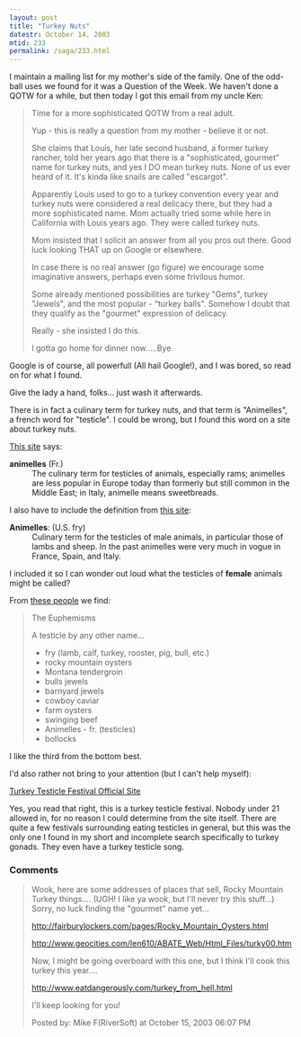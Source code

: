 ```yaml
---
layout: post
title: "Turkey Nuts"
datestr: October 14, 2003
mtid: 233
permalink: /saga/233.html
---
```


I maintain a mailing list for my mother's side of the family.  One of the odd-ball uses we found for it was a Question of the Week.  We haven't done a QOTW for a while, but then today I got this email from my uncle Ken:

> Time for a more sophisticated QOTW from a real adult.
>
> Yup - this is really a question from my mother - believe it or not.
>
> She claims that Louis, her late second husband, a former turkey rancher, told her years ago that there is a "sophisticated, gourmet" name for turkey nuts, and yes I DO mean turkey nuts. None of us ever heard of it. It's kinda like snails are called "escargot".
>
> Apparently Louis used to go to a turkey convention every year and turkey nuts were considered a real delicacy there, but they had a more sophisticated name. Mom actually tried some while here in California with Louis years ago. They were called turkey nuts.
>
> Mom insisted that I solicit an answer from all you pros out there. Good luck looking THAT up on Google or elsewhere.
>
> In case there is no real answer (go figure) we encourage some imaginative answers, perhaps even some frivilous humor.
>
> Some already mentioned possibilities are turkey "Gems", turkey "Jewels", and the most popular - "turkey balls". Somehow I doubt that they qualify as the "gourmet" expression of delicacy.
>
> Really - she insisted I do this.
>
> I gotta go home for dinner now.....Bye

Google is of course, all powerfull (All hail Google!), and I was bored, so read on for what I found.

Give the lady a hand, folks... just wash it afterwards.

There is in fact a culinary term for turkey nuts, and that term is "Animelles", a french word for "testicle".  I could be wrong, but I found this word on a site about turkey nuts.

<a href="http://www.psgrill.net/Encyclopedia/ENCYCLOPEDIA.html">This site</a> says:
<dl>
<dt><b>animelles</b> (Fr.)</dt>
<dd>The culinary term for testicles of animals, especially rams; animelles are less popular in Europe today than formerly but still common in the Middle East; in Italy, animelle means sweetbreads.</dd>
</dl>

I also have to include the definition from <a href="http://www.hoboes.com/html/Diner/oysters.shtml">this site</a>:
<dl>
<dt><b>Animelles</b>: (U.S. fry)</dt>
<dd>Culinary term for the testicles of male animals, in particular those of lambs and sheep. In the past animelles were very much in vogue in France, Spain, and Italy.</dd>
</dl>

I included it so I can wonder out loud what the testicles of <strong>female</strong> animals might be called?

From <a href="http://www.funlinked.com/testicle/fact.html">these people</a> we find:

> The Euphemisms
>
> A testicle by any other name...
>
> * fry (lamb, calf, turkey, rooster, pig, bull, etc.)
> * rocky mountain oysters
> * Montana tendergroin
> * bulls jewels
> * barnyard jewels
> * cowboy caviar
> * farm oysters
> * swinging beef
> * Animelles - fr. (testicles)
> * bollocks

I like the third from the bottom best.

I'd also rather not bring to your attention (but I can't help myself):

<a href="http://www.turkey-testicle-festival.com/index.html" title="Turkey Testicle Festival Official Site">Turkey Testicle Festival Official Site</a>

Yes, you read that right, this is a turkey testicle festival.  Nobody under 21 allowed in, for no reason I could determine from the site itself.  There are quite a few festivals surrounding eating testicles in general, but this was the only one I found in my short and incomplete search specifically to turkey gonads.  They even have a turkey testicle song.

### Comments

<blockquote>
Wook, here are some addresses of places that sell, Rocky Mountain Turkey things.... (UGH! I like ya wook, but I'll never try this stuff...)  Sorry, no luck finding the "gourmet" name yet...

<a href="http://fairburylockers.com/pages/Rocky_Mountain_Oysters.html">http://fairburylockers.com/pages/Rocky_Mountain_Oysters.html</a>

<a href="http://www.geocities.com/len610/ABATE_Web/Html_Files/turky00.htm">http://www.geocities.com/len610/ABATE_Web/Html_Files/turky00.htm</a>

Now, I might be going overboard with this one, but I think I'll cook this turkey this year....

<a href="http://www.eatdangerously.com/turkey_from_hell.html">http://www.eatdangerously.com/turkey_from_hell.html</a>

I'll keep looking for you!
<div class="comment-meta">Posted by: Mike F(RiverSoft) at October 15, 2003 06:07 PM</div> </blockquote>


